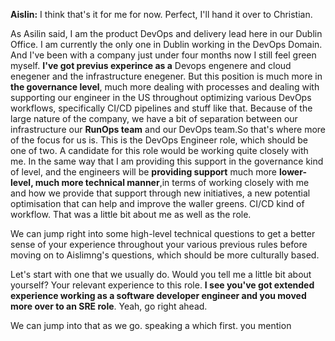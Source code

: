 **Aislin:**
I think that's it for me for now. Perfect, I'll hand it over to Christian.


As Asilin said, I am the product DevOps and delivery lead here in our Dublin Office. I am currently the only one in Dublin working  in the DevOps Domain. And I've been with a company just under four months now
I still feel green myself. **I've got previus experince as a** Devops engenere and cloud enegener and the infrastructure enegener. But this position is much more in **the governance level**, much more dealing with processes and dealing with supporting our engineer in the US throughout optimizing various DevOps workflows, specifically CI/CD pipelines and stuff like that. Because of the large nature of the company, we have a bit of separation between our infrastructure our **RunOps team** and our DevOps team.So that's where more of the focus for us is. This is the DevOps Engineer role, which should be one of two. A candidate for this role would be working quite closely with me.
In the same way that I am providing this support in the governance kind of level, and the engineers will be **providing support** much more **lower-level, much more technical manner**,in terms of working closely with me and how we provide that support through new initiatives, a new potential optimisation that can help and improve the waller greens. CI/CD kind of workflow. That was a little bit about me as well as the role.


We can jump right into some high-level technical questions to get a better sense of your experience throughout your various previous rules before moving on to Aislimng's questions, which should be more culturally based.

Let's start with one that we usually do. Would you tell me a little bit about yourself? Your relevant experience to this role. **I see you've got extended experience working as a software
developer engineer and you moved more over to an SRE role**. Yeah, go right ahead.

We can jump into that as we go. speaking a which first. you mention
